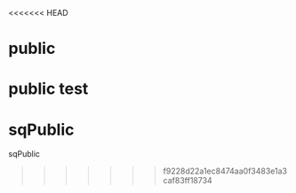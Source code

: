 <<<<<<< HEAD
# public
public test
=======
# sqPublic
sqPublic
>>>>>>> f9228d22a1ec8474aa0f3483e1a3caf83ff18734
